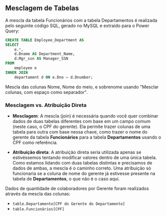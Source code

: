 ## Mesclagem de Tabelas

A mescla da tabela Funcionários com a tabela Departamentos é realizada pelo seguinte código SQL, gerado no MySQL e extraído para o Power Query:

```sql
CREATE TABLE Employee_Department AS
SELECT 
    e.*,
    d.Dname AS Department_Name,
    d.Mgr_ssn AS Manager_SSN
FROM 
    employee e
INNER JOIN 
    departament d ON e.Dno = d.Dnumber;
```

Mescla das colunas Nome, Nome do meio, e sobrenome usando "Mesclar colunas, com espaço como separador".

### Mesclagem vs. Atribuição Direta

- **Mesclagem**: A mescla (join) é necessária quando você quer combinar dados de duas tabelas diferentes com base em um campo comum (neste caso, o CPF do gerente). Ela permite trazer colunas de uma tabela para outra com base nessa chave, como trazer o nome do gerente da tabela **Funcionários** para a tabela **Departamentos** usando o CPF como referência.

- **Atribuição direta**: A atribuição direta seria utilizada apenas se estivéssemos tentando modificar valores dentro de uma única tabela. Como estamos lidando com duas tabelas distintas e precisamos de dados de ambas, a mescla é o caminho correto. Uma atribuição só funcionaria se a coluna de nome do gerente já estivesse presente na tabela de **Departamentos**, o que não é o caso aqui.

Dados de quantidade de colaboradores por Gerente foram realizados através da mescla das colunas:

- `table.Departamento[CPF do Gerente do Departamento]`
- `table.Funcionários[CPF]`
